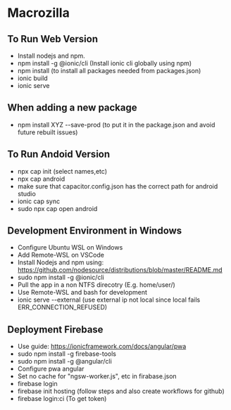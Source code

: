 # Macrozilla

To Run Web Version
-------------------
* Install nodejs and npm.
* npm install -g @ionic/cli (Install ionic cli globally using npm)
* npm install (to install all packages needed from packages.json)
* ionic build
* ionic serve

When adding a new package
--------------------------
* npm install XYZ --save-prod (to put it in the package.json and avoid future rebuilt issues)

To Run Andoid Version
---------------------
* npx cap init (select names,etc)
* npx cap android
* make sure that capacitor.config.json has the correct path for android studio
* ionic cap sync
* sudo npx cap open android

Development Environment in Windows
----------------------------------
* Configure Ubuntu WSL on Windows 
* Add Remote-WSL on VSCode
* Install Nodejs and npm using: https://github.com/nodesource/distributions/blob/master/README.md
* sudo npm install -g @ionic/cli
* Pull the app in a non NTFS direcotry (E.g. home/user/) 
* Use Remote-WSL and bash for development
* ionic serve --external (use external ip not local since local fails ERR_CONNECTION_REFUSED)

Deployment Firebase
-------------------
* Use guide: https://ionicframework.com/docs/angular/pwa
* sudo npm install -g firebase-tools
* sudo npm install -g @angular/cli
* Configure pwa angular
* Set no cache for "ngsw-worker.js", etc in firabase.json
* firebase login
* firebase init hosting (follow steps and also create workflows for github)
* firebase login:ci (To get token)
